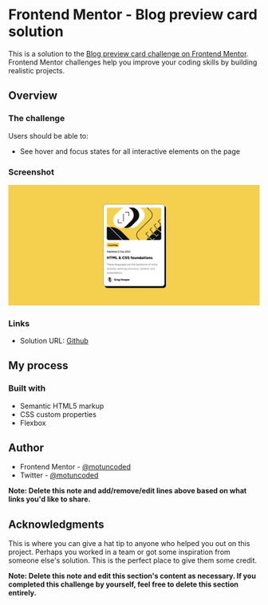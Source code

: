 # Frontend Mentor - Blog preview card solution

This is a solution to the [Blog preview card challenge on Frontend Mentor](https://www.frontendmentor.io/challenges/blog-preview-card-ckPaj01IcS). Frontend Mentor challenges help you improve your coding skills by building realistic projects.


## Overview

### The challenge

Users should be able to:

- See hover and focus states for all interactive elements on the page

### Screenshot

![](./screenshot.png)


### Links

- Solution URL: [Github](https://github.com/motuncoded/Blog-preview-card)

## My process

### Built with

- Semantic HTML5 markup
- CSS custom properties
- Flexbox

## Author

- Frontend Mentor - [@motuncoded](https://www.frontendmentor.io/profile/motuncoded)
- Twitter - [@motuncoded](https://twitter.com/motunadeneye)

**Note: Delete this note and add/remove/edit lines above based on what links you'd like to share.**

## Acknowledgments

This is where you can give a hat tip to anyone who helped you out on this project. Perhaps you worked in a team or got some inspiration from someone else's solution. This is the perfect place to give them some credit.

**Note: Delete this note and edit this section's content as necessary. If you completed this challenge by yourself, feel free to delete this section entirely.**
